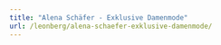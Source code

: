 ```yaml
---
title: "Alena Schäfer - Exklusive Damenmode"
url: /leonberg/alena-schaefer-exklusive-damenmode/
---
```

